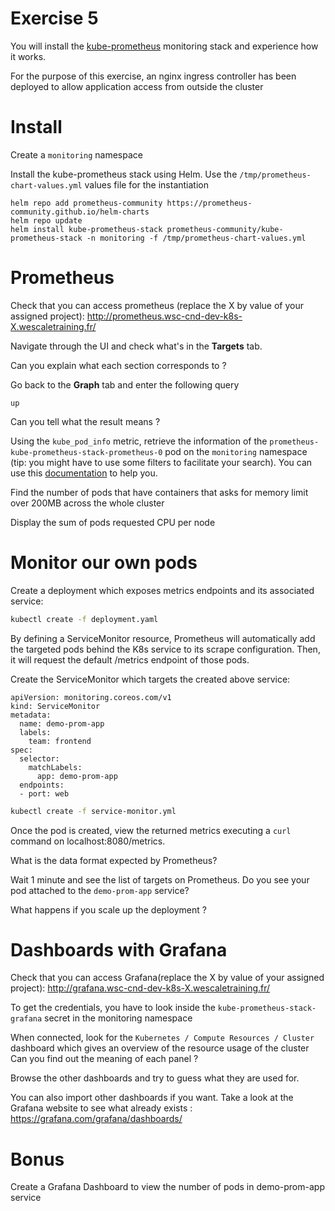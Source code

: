 # Exercise 5

You will install the [kube-prometheus](https://github.com/prometheus-operator/kube-prometheus) monitoring stack and experience how it works.

For the purpose of this exercise, an nginx ingress controller has been deployed to allow application access from outside the cluster

# Install

Create a `monitoring` namespace

Install the kube-prometheus stack using Helm. Use the `/tmp/prometheus-chart-values.yml` values file for the instantiation
```
helm repo add prometheus-community https://prometheus-community.github.io/helm-charts
helm repo update
helm install kube-prometheus-stack prometheus-community/kube-prometheus-stack -n monitoring -f /tmp/prometheus-chart-values.yml
```


# Prometheus

Check that you can access prometheus (replace the X by value of your assigned project): http://prometheus.wsc-cnd-dev-k8s-X.wescaletraining.fr/

Navigate through the UI and check what's in the **Targets** tab.

Can you explain what each section corresponds to ?

Go back to the **Graph** tab and enter the following query
```
up
```
Can you tell what the result means ?


Using the `kube_pod_info` metric, retrieve the information of the `prometheus-kube-prometheus-stack-prometheus-0` pod on the `monitoring` namespace (tip: you might have to use some filters to facilitate your search). You can use this [documentation](https://prometheus.io/docs/prometheus/latest/querying/basics/) to help you.


Find the number of pods that have containers that asks for memory limit over 200MB across the whole cluster

Display the sum of pods requested CPU per node


# Monitor our own pods

Create a deployment which exposes metrics endpoints and its associated service:
```sh
kubectl create -f deployment.yaml
```

By defining a ServiceMonitor resource, Prometheus will automatically add the targeted pods behind the K8s service to its scrape configuration. Then, it will request the default /metrics endpoint of those pods.

Create the ServiceMonitor which targets the created above service:
```
apiVersion: monitoring.coreos.com/v1
kind: ServiceMonitor
metadata:
  name: demo-prom-app
  labels:
    team: frontend
spec:
  selector:
    matchLabels:
      app: demo-prom-app
  endpoints:
  - port: web
```

```sh
kubectl create -f service-monitor.yml
```

Once the pod is created, view the returned metrics executing a `curl` command on localhost:8080/metrics.

What is the data format expected by Prometheus?

Wait 1 minute and see the list of targets on Prometheus.
Do you see your pod attached to the `demo-prom-app` service?

What happens if you scale up the deployment ?



# Dashboards with Grafana

Check that you can access Grafana(replace the X by value of your assigned project): http://grafana.wsc-cnd-dev-k8s-X.wescaletraining.fr/

To get the credentials, you have to look inside the `kube-prometheus-stack-grafana` secret in the monitoring namespace

When connected, look for the `Kubernetes / Compute Resources / Cluster` dashboard which gives an overview of the resource usage of the cluster
Can you find out the meaning of each panel ?

Browse the other dashboards and try to guess what they are used for.

You can also import other dashboards if you want. Take a look at the Grafana website to see what already exists : https://grafana.com/grafana/dashboards/


# Bonus

Create a Grafana Dashboard to view the number of pods in demo-prom-app service